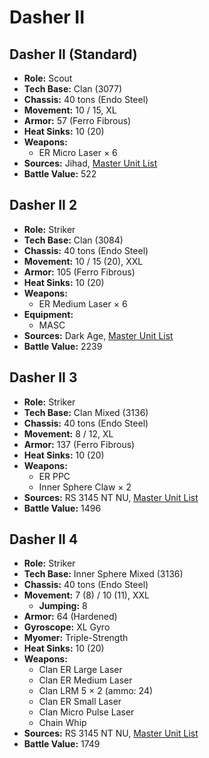 # Dasher II
## Dasher II (Standard)
- **Role:** Scout
- **Tech Base:** Clan (3077)
- **Chassis:** 40 tons (Endo Steel)
- **Movement:** 10 / 15, XL
- **Armor:** 57 (Ferro Fibrous)
- **Heat Sinks:** 10 (20)
- **Weapons:**
  - ER Micro Laser × 6
- **Sources:** Jihad, [Master Unit List](http://masterunitlist.info/Unit/Details/848/dasher-ii-standard)
- **Battle Value:** 522

## Dasher II 2
- **Role:** Striker
- **Tech Base:** Clan (3084)
- **Chassis:** 40 tons (Endo Steel)
- **Movement:** 10 / 15 (20), XXL
- **Armor:** 105 (Ferro Fibrous)
- **Heat Sinks:** 10 (20)
- **Weapons:**
  - ER Medium Laser × 6
- **Equipment:**
  - MASC
- **Sources:** Dark Age, [Master Unit List](http://masterunitlist.info/Unit/Details/847/dasher-ii-2)
- **Battle Value:** 2239

## Dasher II 3
- **Role:** Striker
- **Tech Base:** Clan Mixed (3136)
- **Chassis:** 40 tons (Endo Steel)
- **Movement:** 8 / 12, XL
- **Armor:** 137 (Ferro Fibrous)
- **Heat Sinks:** 10 (20)
- **Weapons:**
  - ER PPC
  - Inner Sphere Claw × 2
- **Sources:** RS 3145 NT NU, [Master Unit List](http://masterunitlist.info/Unit/Details/6920/dasher-ii-3)
- **Battle Value:** 1496

## Dasher II 4
- **Role:** Striker
- **Tech Base:** Inner Sphere Mixed (3136)
- **Chassis:** 40 tons (Endo Steel)
- **Movement:** 7 (8) / 10 (11), XXL
  - **Jumping:** 8
- **Armor:** 64 (Hardened)
- **Gyroscope:** XL Gyro
- **Myomer:** Triple-Strength
- **Heat Sinks:** 10 (20)
- **Weapons:**
  - Clan ER Large Laser
  - Clan ER Medium Laser
  - Clan LRM 5 × 2 (ammo: 24)
  - Clan ER Small Laser
  - Clan Micro Pulse Laser
  - Chain Whip
- **Sources:** RS 3145 NT NU, [Master Unit List](http://masterunitlist.info/Unit/Details/6919/dasher-ii-4)
- **Battle Value:** 1749

